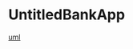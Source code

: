 # UntitledBankApp

[uml](https://raw.githubusercontent.com/ByteBears-NET23/UntitledBankApp/main/.github/images/UntitledBankApp.drawio.png)
